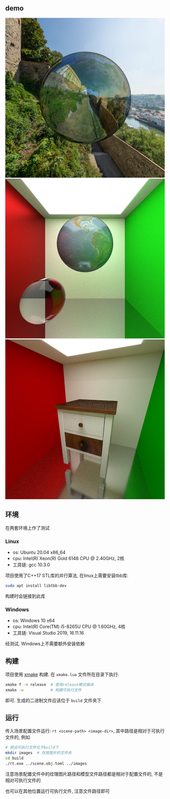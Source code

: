 ## demo

![metalic ball under env light](demo/earth_metalic_env.png)
![diffusive ball in cornell box](demo/earth_rough.png)
![.obj nightstand in cornell box](demo/nightstand.png)

## 环境

在两套环境上作了测试

### Linux

- os: Ubuntu 20.04 x86_64
- cpu: Intel(R) Xeon(R) Gold 6148 CPU @ 2.40GHz, 2核
- 工具链: gcc 10.3.0

项目使用了C++17 STL库的并行算法, 在linux上需要安装tbb库:

```bash
sudo apt install libtbb-dev
```

构建时会链接到此库

### Windows

- os: Windows 10 x64
- cpu: Intel(R) Core(TM) i5-8265U CPU @ 1.60GHz, 4核
- 工具链: Visual Studio 2019, 16.11.16

经测试, Windows上不需要额外安装依赖

## 构建

项目使用 [xmake](https://xmake.io) 构建. 在 `xmake.lua` 文件所在目录下执行:

```bash
xmake f -m release  # 使用release模式编译
xmake -w            # 构建可执行文件
```

即可.
生成的二进制文件应该位于 `build` 文件夹下

## 运行

传入场景配置文件运行: `rt <scene-path> <image-dir>`, 其中路径是相对于可执行文件的, 例如

```bash
# 假设可执行文件位于build下
mkdir images  # 存放图片的文件夹
cd build
./rt.exe ../scene.obj.toml ../images
```

注意场景配置文件中的纹理图片路径和模型文件路径都是相对于配置文件的, 不是相对可执行文件的

也可以在其他位置运行可执行文件, 注意文件路径即可
